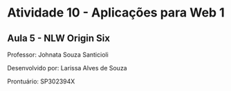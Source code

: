 # Atividade 10 - Aplicações para Web 1

## Aula 5 - NLW Origin Six

Professor: Johnata Souza Santicioli

Desenvolvido por: Larissa Alves de Souza

Prontuário: SP302394X
